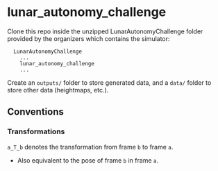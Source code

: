# lunar_autonomy_challenge

Clone this repo inside the unzipped LunarAutonomyChallenge folder provided by the organizers which contains the simulator:

```
  LunarAutonomyChallenge
    ...
    lunar_autonomy_challenge
    ...
```

Create an `outputs/` folder to store generated data, and a `data/` folder to store other data (heightmaps, etc.).

## Conventions

### Transformations

`a_T_b` denotes the transformation from frame `b` to frame `a`.

- Also equivalent to the pose of frame `b` in frame `a`.
